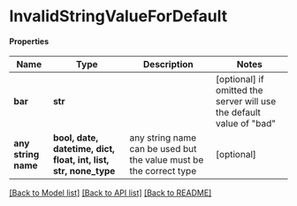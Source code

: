 # InvalidStringValueForDefault

#### Properties
Name | Type | Description | Notes
------------ | ------------- | ------------- | -------------
**bar** | **str** |  | [optional]  if omitted the server will use the default value of "bad"
**any string name** | **bool, date, datetime, dict, float, int, list, str, none_type** | any string name can be used but the value must be the correct type | [optional]

[[Back to Model list]](../README.md#documentation-for-models) [[Back to API list]](../README.md#documentation-for-api-endpoints) [[Back to README]](../README.md)

